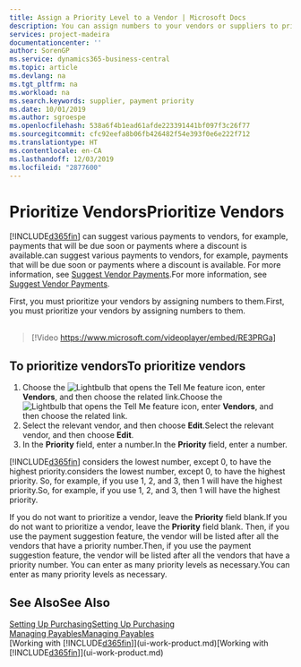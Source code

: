 ```yaml
---
title: Assign a Priority Level to a Vendor | Microsoft Docs
description: You can assign numbers to your vendors or suppliers to prioritize them and facilitate payment suggestions in Business Central.
services: project-madeira
documentationcenter: ''
author: SorenGP
ms.service: dynamics365-business-central
ms.topic: article
ms.devlang: na
ms.tgt_pltfrm: na
ms.workload: na
ms.search.keywords: supplier, payment priority
ms.date: 10/01/2019
ms.author: sgroespe
ms.openlocfilehash: 538a6f4b1ead61afde223391441bf097f3c26f77
ms.sourcegitcommit: cfc92eefa8b06fb426482f54e393f0e6e222f712
ms.translationtype: HT
ms.contentlocale: en-CA
ms.lasthandoff: 12/03/2019
ms.locfileid: "2877600"
---
```

# <a name="prioritize-vendors"></a><span data-ttu-id="b5547-103">Prioritize Vendors</span><span class="sxs-lookup"><span data-stu-id="b5547-103">Prioritize Vendors</span></span>
[!INCLUDE[d365fin](includes/d365fin_md.md)] <span data-ttu-id="b5547-104">can suggest various payments to vendors, for example, payments that will be due soon or payments where a discount is available.</span><span class="sxs-lookup"><span data-stu-id="b5547-104">can suggest various payments to vendors, for example, payments that will be due soon or payments where a discount is available.</span></span> <span data-ttu-id="b5547-105">For more information, see [Suggest Vendor Payments](payables-how-suggest-vendor-payments.md).</span><span class="sxs-lookup"><span data-stu-id="b5547-105">For more information, see [Suggest Vendor Payments](payables-how-suggest-vendor-payments.md).</span></span>

<span data-ttu-id="b5547-106">First, you must prioritize your vendors by assigning numbers to them.</span><span class="sxs-lookup"><span data-stu-id="b5547-106">First, you must prioritize your vendors by assigning numbers to them.</span></span>
<br><br>
> [!Video https://www.microsoft.com/videoplayer/embed/RE3PRGa]

## <a name="to-prioritize-vendors"></a><span data-ttu-id="b5547-107">To prioritize vendors</span><span class="sxs-lookup"><span data-stu-id="b5547-107">To prioritize vendors</span></span>
1. <span data-ttu-id="b5547-108">Choose the ![Lightbulb that opens the Tell Me feature](media/ui-search/search_small.png "Tell me what you want to do") icon, enter **Vendors**, and then choose the related link.</span><span class="sxs-lookup"><span data-stu-id="b5547-108">Choose the ![Lightbulb that opens the Tell Me feature](media/ui-search/search_small.png "Tell me what you want to do") icon, enter **Vendors**, and then choose the related link.</span></span>
2. <span data-ttu-id="b5547-109">Select the relevant vendor, and then choose **Edit**.</span><span class="sxs-lookup"><span data-stu-id="b5547-109">Select the relevant vendor, and then choose **Edit**.</span></span>
3. <span data-ttu-id="b5547-110">In the **Priority** field, enter a number.</span><span class="sxs-lookup"><span data-stu-id="b5547-110">In the **Priority** field, enter a number.</span></span>

[!INCLUDE[d365fin](includes/d365fin_md.md)] <span data-ttu-id="b5547-111">considers the lowest number, except 0, to have the highest priority.</span><span class="sxs-lookup"><span data-stu-id="b5547-111">considers the lowest number, except 0, to have the highest priority.</span></span> <span data-ttu-id="b5547-112">So, for example, if you use 1, 2, and 3, then 1 will have the highest priority.</span><span class="sxs-lookup"><span data-stu-id="b5547-112">So, for example, if you use 1, 2, and 3, then 1 will have the highest priority.</span></span>

<span data-ttu-id="b5547-113">If you do not want to prioritize a vendor, leave the **Priority** field blank.</span><span class="sxs-lookup"><span data-stu-id="b5547-113">If you do not want to prioritize a vendor, leave the **Priority** field blank.</span></span> <span data-ttu-id="b5547-114">Then, if you use the payment suggestion feature, the vendor will be listed after all the vendors that have a priority number.</span><span class="sxs-lookup"><span data-stu-id="b5547-114">Then, if you use the payment suggestion feature, the vendor will be listed after all the vendors that have a priority number.</span></span> <span data-ttu-id="b5547-115">You can enter as many priority levels as necessary.</span><span class="sxs-lookup"><span data-stu-id="b5547-115">You can enter as many priority levels as necessary.</span></span>

## <a name="see-also"></a><span data-ttu-id="b5547-116">See Also</span><span class="sxs-lookup"><span data-stu-id="b5547-116">See Also</span></span>
[<span data-ttu-id="b5547-117">Setting Up Purchasing</span><span class="sxs-lookup"><span data-stu-id="b5547-117">Setting Up Purchasing</span></span>](purchasing-setup-purchasing.md)  
[<span data-ttu-id="b5547-118">Managing Payables</span><span class="sxs-lookup"><span data-stu-id="b5547-118">Managing Payables</span></span>](payables-manage-payables.md)  
<span data-ttu-id="b5547-119">[Working with [!INCLUDE[d365fin](includes/d365fin_md.md)]](ui-work-product.md)</span><span class="sxs-lookup"><span data-stu-id="b5547-119">[Working with [!INCLUDE[d365fin](includes/d365fin_md.md)]](ui-work-product.md)</span></span>

